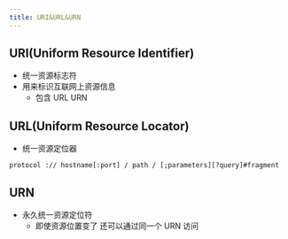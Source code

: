 ```yaml
---
title: URI&URL&URN
---
```


## URI(Uniform Resource Identifier)
* 统一资源标志符
* 用来标识互联网上资源信息
  * 包含 URL URN 

## URL(Uniform Resource Locator)
* 统一资源定位器
```
protocol :// hostname[:port] / path / [;parameters][?query]#fragment
```

## URN
* 永久统一资源定位符
  * 即使资源位置变了 还可以通过同一个 URN 访问 
